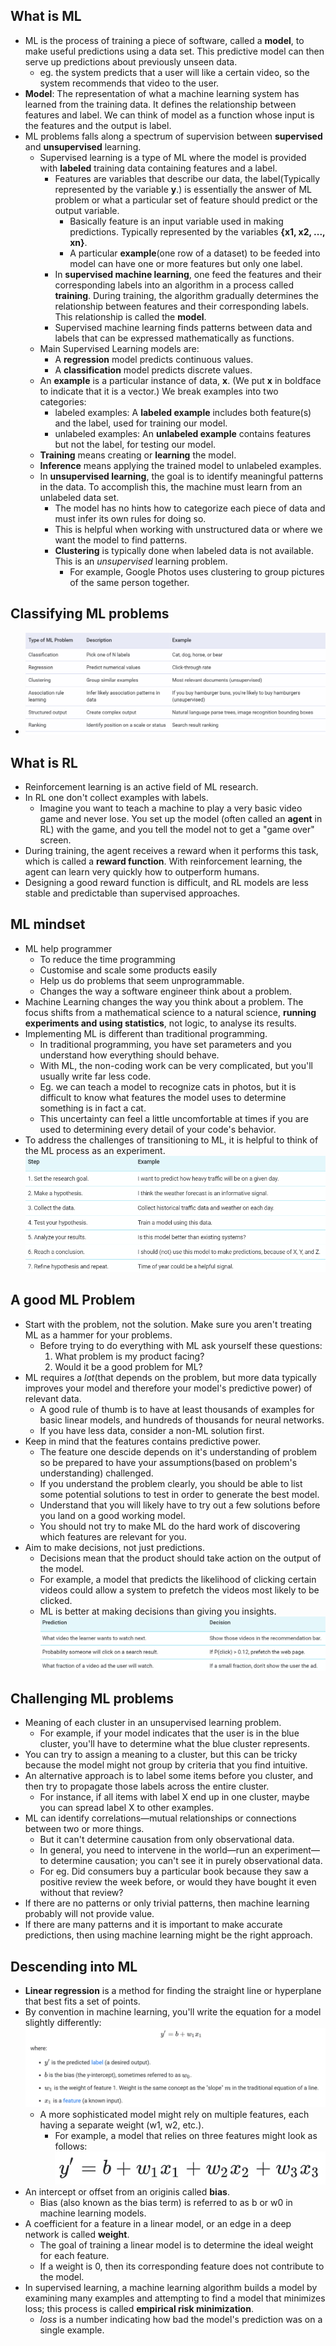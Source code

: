 ## What is ML

- ML is the process of training a piece of software, called a **model**, to make useful predictions using a data set. This predictive model can then serve up predictions about previously unseen data.
  - eg. the system predicts that a user will like a certain video, so the system recommends that video to the user.
- **Model**: The representation of what a machine learning system has learned from the training data. It defines the relationship between features and label. We can think of model as a function whose input is the features and the output is label.
- ML problems falls along a spectrum of supervision between **supervised** and **unsupervised** learning.
  - Supervised learning is a type of ML where the model is provided with **labeled** training data containing features and a label.
    - Features are variables that describe our data, the label(Typically represented by the variable **y**.) is essentially the answer of ML problem or what a particular set of feature should predict or the output variable.
      - Basically feature is an input variable used in making predictions. Typically represented by the variables **{x1, x2, ..., xn}**.
      - A particular **example**(one row of a dataset) to be feeded into model can have one or more features but only one label.
    - In **supervised machine learning**, one feed the features and their corresponding labels into an algorithm in a process called **training**. During training, the algorithm gradually determines the relationship between features and their corresponding labels. This relationship is called the **model**.
    - Supervised machine learning finds patterns between data and labels that can be expressed mathematically as functions.
  - Main Supervised Learning models are:
    - A **regression** model predicts continuous values.
    - A **classification** model predicts discrete values.
  - An **example** is a particular instance of data, **x**. (We put **x** in boldface to indicate that it is a vector.) We break examples into two categories:
    - labeled examples: A **labeled example** includes both feature(s) and the label, used for training our model.
    - unlabeled examples: An **unlabeled example** contains features but not the label, for testing our model.
  - **Training** means creating or **learning** the model.
  - **Inference** means applying the trained model to unlabeled examples.
  - In **unsupervised learning**, the goal is to identify meaningful patterns in the data. To accomplish this, the machine must learn from an unlabeled data set.
    - The model has no hints how to categorize each piece of data and must infer its own rules for doing so.
    - This is helpful when working with unstructured data or where we want the model to find patterns.
    - **Clustering** is typically done when labeled data is not available. This is an _unsupervised_ learning problem.
      - For example, Google Photos uses clustering to group pictures of the same person together.

## Classifying ML problems

- ![Classifying ML problems](./images/ml-problems.png "Classifying ML problems")

## What is RL

- Reinforcement learning is an active field of ML research.
- In RL one don't collect examples with labels.
  - Imagine you want to teach a machine to play a very basic video game and never lose. You set up the model (often called an **agent** in RL) with the game, and you tell the model not to get a "game over" screen.
- During training, the agent receives a reward when it performs this task, which is called a **reward function**. With reinforcement learning, the agent can learn very quickly how to outperform humans.
- Designing a good reward function is difficult, and RL models are less stable and predictable than supervised approaches.

## ML mindset

- ML help programmer
  - To reduce the time programming
  - Customise and scale some products easily
  - Help us do problems that seem unprogrammable.
  - Changes the way a software engineer think about a problem.
- Machine Learning changes the way you think about a problem. The focus shifts from a mathematical science to a natural science, **running experiments and using statistics**, not logic, to analyse its results.
- Implementing ML is different than traditional programming.
  - In traditional programming, you have set parameters and you understand how everything should behave.
  - With ML, the non-coding work can be very complicated, but you'll usually write far less code.
  - Eg. we can teach a model to recognize cats in photos, but it is difficult to know what features the model uses to determine something is in fact a cat.
  - This uncertainty can feel a little uncomfortable at times if you are used to determining every detail of your code's behavior.
- To address the challenges of transitioning to ML, it is helpful to think of the ML process as an experiment.
  ![ML Mindset](./images/ml-mindset.png "ML mindset")

## A good ML Problem

- Start with the problem, not the solution. Make sure you aren't treating ML as a hammer for your problems.
  - Before trying to do everything with ML ask yourself these questions:
    1.  What problem is my product facing?
    2.  Would it be a good problem for ML?
- ML requires a _lot_(that depends on the problem, but more data typically improves your model and therefore your model's predictive power) of relevant data.
  - A good rule of thumb is to have at least thousands of examples for basic linear models, and hundreds of thousands for neural networks.
  - If you have less data, consider a non-ML solution first.
- Keep in mind that the features contains predictive power.
  - The feature one descide depends on it's understanding of problem so be prepared to have your assumptions(based on problem's understanding) challenged.
  - If you understand the problem clearly, you should be able to list some potential solutions to test in order to generate the best model.
  - Understand that you will likely have to try out a few solutions before you land on a good working model.
  - You should not try to make ML do the hard work of discovering which features are relevant for you.
- Aim to make decisions, not just predictions.
  - Decisions mean that the product should take action on the output of the model.
  - For example, a model that predicts the likelihood of clicking certain videos could allow a system to prefetch the videos most likely to be clicked.
  - ML is better at making decisions than giving you insights.
    ![Prediction VS Descision](./images/pred-desc.png "Prediction VS Descision")

## Challenging ML problems

- Meaning of each cluster in an unsupervised learning problem.
  - For example, if your model indicates that the user is in the blue cluster, you'll have to determine what the blue cluster represents.
- You can try to assign a meaning to a cluster, but this can be tricky because the model might not group by criteria that you find intuitive.
- An alternative approach is to label some items before you cluster, and then try to propagate those labels across the entire cluster.
  - For instance, if all items with label X end up in one cluster, maybe you can spread label X to other examples.
- ML can identify correlations—mutual relationships or connections between two or more things.
  - But it can't determine causation from only observational data.
  - In general, you need to intervene in the world—run an experiment—to determine causation; you can't see it in purely observational data.
  - For eg. Did consumers buy a particular book because they saw a positive review the week before, or would they have bought it even without that review?
- If there are no patterns or only trivial patterns, then machine learning probably will not provide value.
- If there are many patterns and it is important to make accurate predictions, then using machine learning might be the right approach.

## Descending into ML

- **Linear regression** is a method for finding the straight line or hyperplane that best fits a set of points.
- By convention in machine learning, you'll write the equation for a model slightly differently:
  ![Linear Regression](./images/linear-regression.png "Linear Regression")
  - A more sophisticated model might rely on multiple features, each having a separate weight (w1, w2, etc.).
    - For example, a model that relies on three features might look as follows:
      ![Linear Regression](./images/linear-regression-more-feature.png "Linear Regression")
- An intercept or offset from an originis called **bias**.
  - Bias (also known as the bias term) is referred to as b or w0 in machine learning models.
- A coefficient for a feature in a linear model, or an edge in a deep network is called **weight**.
  - The goal of training a linear model is to determine the ideal weight for each feature.
  - If a weight is 0, then its corresponding feature does not contribute to the model.
- In supervised learning, a machine learning algorithm builds a model by examining many examples and attempting to find a model that minimizes loss; this process is called **empirical risk minimization**.
  - _loss_ is a number indicating how bad the model's prediction was on a single example.
